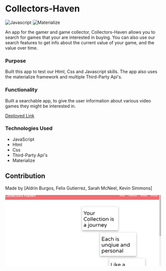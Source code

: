 # Collectors-Haven

![Javascript](https://img.shields.io/badge/language-Javascript-blueviolet)
![Materialize](https://img.shields.io/badge/framework-Materialize-ff69b4)


An app for the gamer and game collector, Collectors-Haven allows you to search for games that your are interested in buying. You can also use our search features to get info about the current value of your game, and the value over time.
### Purpose

Built this app to test our Html, Css and Javascript skills. The app also uses the materialize framework and multiple Third-Party Api's. 

### Functionality

Built a searchable app, to give the user information about various video games they might be interested in. 

[Deployed Link](https://fgutierrez2191.github.io/collectors-haven/) 

### Technologies Used 
- JavaScript
- Html
- Css
- Third-Party Api's
- Materialize

## Contribution
Made by [Aldrin Burgos, Felix Gutierrez, Sarah McNeel, Kevin Simmons]

![This is a screenshot of the Collectors-Haven Application](/assets/images/screenshot.png)